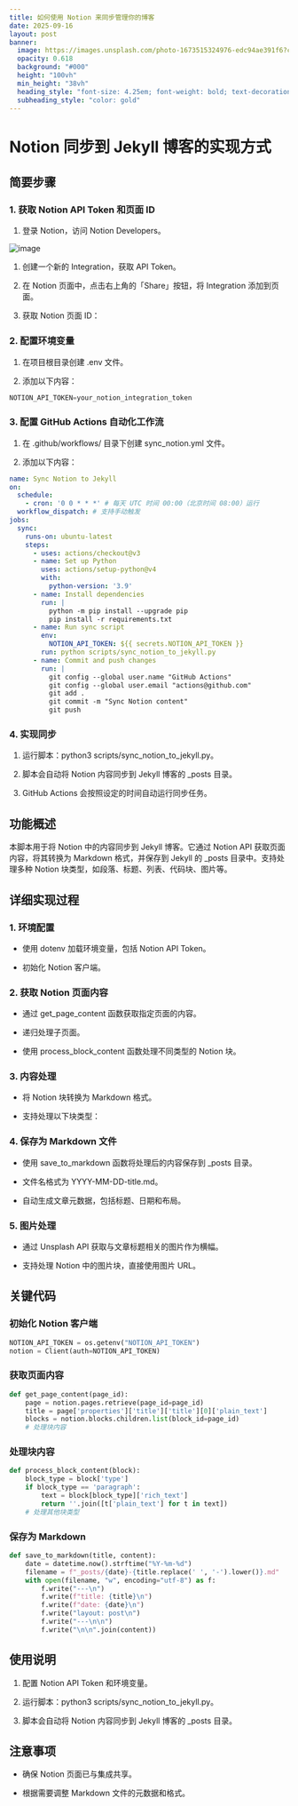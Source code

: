 ```yaml
---
title: 如何使用 Notion 来同步管理你的博客
date: 2025-09-16
layout: post
banner:
  image: https://images.unsplash.com/photo-1673515324976-edc94ae391f6?crop=entropy&cs=tinysrgb&fit=max&fm=jpg&ixid=M3w2OTIwMzJ8MHwxfHJhbmRvbXx8fHx8fHx8fDE3NTgwMDQyODd8&ixlib=rb-4.1.0&q=80&w=1080
  opacity: 0.618
  background: "#000"
  height: "100vh"
  min_height: "38vh"
  heading_style: "font-size: 4.25em; font-weight: bold; text-decoration: underline"
  subheading_style: "color: gold"
---
```


# Notion 同步到 Jekyll 博客的实现方式

## 简要步骤

### 1. 获取 Notion API Token 和页面 ID

1. 登录 Notion，访问 Notion Developers。

![image](https://prod-files-secure.s3.us-west-2.amazonaws.com/a7a0cc5a-89b9-4cda-8686-1fba0ca52f40/d19c1afe-dea5-4312-9333-786b0ba83054/image.png?X-Amz-Algorithm=AWS4-HMAC-SHA256&X-Amz-Content-Sha256=UNSIGNED-PAYLOAD&X-Amz-Credential=ASIAZI2LB466R45PBR5B%2F20250916%2Fus-west-2%2Fs3%2Faws4_request&X-Amz-Date=20250916T063127Z&X-Amz-Expires=3600&X-Amz-Security-Token=IQoJb3JpZ2luX2VjEA4aCXVzLXdlc3QtMiJIMEYCIQDbH7P1q0UkptqfrOV3bDod%2Bbyj1WCHayyqDEBB3GGYXAIhANmIqgQlSO8Z3Hs43CjqjxEHlE1U1jfJcC0EQVmmM1atKogECIf%2F%2F%2F%2F%2F%2F%2F%2F%2F%2FwEQABoMNjM3NDIzMTgzODA1IgyO6FdwUZ9Uc%2FUiyLIq3AMyqeK4p30QuRPSxEKzB4JAzD%2Bk0sKJrgzc6w4j9HHmSfuf538VVwW7k9RuVzAHGgpD1BV0gWKfWber2u2E3ej9jfN17zYJ%2BMmVD5z6j4qxYH8il%2Brj70nGU%2F4uCwSSjneesnQT4Qi0jyv%2FHtIHvOiqdHSs6RBb%2B8AyEHSK2nrDjc%2BQNPeJpdcZCvpufxJywcxIQvvL9FTV8tyDrlUqzczFR9aU2C3mgfRyC2stVJ2Lv%2F810zy4BzsWlHQ2RkPkw3FBmblltgrW3lr9GwXcxDR4wf6KklNPHazb4LX8qP0%2F6jyGpvsTgx%2FpYxr67D2iIGvrQnmBm6Yo49expO9uLDjIb%2F1UgXLyLDfvsy3A38XwBDgZM2i2eiaNMnIRBKMOhg7BCPJsGtkFlMiZPcmg%2BhalRWsjfjyQDq2sBOQ46Q9f9SkCHHMdUIKmnKIAaAlokdY0IppnfunJkRW5vCx3D45DrocLp9a9N2jHP2Hbv48IGsv8FaCcXcdxuAALfwxwALhXzTRYuQ5I7Xm7%2ByHpDAzs6imo9oMbyGvyNbwYa67vHP87SxFq52WjgUA%2FfXjAV0LFQfzGJmPEjIK4%2Fljc4uoxew2Ov%2FcifMqPwHZtMod4elzi1SYhuZU1Gd3XzTCx66PGBjqkAZ4%2FJCm7JTJRNTwC9byRadhxJ8pby7l65vmLevKDUMcBGZQwI1CpeDhtHTWu9lc5w0nOpWMZ4Tezyh8RRB2KkYEQyBMeRuRoAQKBMNGV1MyLhzxbNLUi8P6LAUjCFXn6NnZj1ioGTBcoNuAchkEctg0d%2FROmWGag4eMX8TNtSkDAGX5n%2FJCsHxsgBahFZLUOS2F%2FOVOlk4zBmB68yPmXxFgLL1NC&X-Amz-Signature=724acd91d5436d19319c7e89268416fa232cfb86831c5fccc2f6d13fe13a2a96&X-Amz-SignedHeaders=host&x-amz-checksum-mode=ENABLED&x-id=GetObject)

1. 创建一个新的 Integration，获取 API Token。

1. 在 Notion 页面中，点击右上角的「Share」按钮，将 Integration 添加到页面。

1. 获取 Notion 页面 ID：


### 2. 配置环境变量

1. 在项目根目录创建 .env 文件。

1. 添加以下内容：

```javascript
NOTION_API_TOKEN=your_notion_integration_token
```

### 3. 配置 GitHub Actions 自动化工作流

1. 在 .github/workflows/ 目录下创建 sync_notion.yml 文件。

1. 添加以下内容：

```yaml
name: Sync Notion to Jekyll
on:
  schedule:
    - cron: '0 0 * * *' # 每天 UTC 时间 00:00（北京时间 08:00）运行
  workflow_dispatch: # 支持手动触发
jobs:
  sync:
    runs-on: ubuntu-latest
    steps:
      - uses: actions/checkout@v3
      - name: Set up Python
        uses: actions/setup-python@v4
        with:
          python-version: '3.9'
      - name: Install dependencies
        run: |
          python -m pip install --upgrade pip
          pip install -r requirements.txt
      - name: Run sync script
        env:
          NOTION_API_TOKEN: ${{ secrets.NOTION_API_TOKEN }}
        run: python scripts/sync_notion_to_jekyll.py
      - name: Commit and push changes
        run: |
          git config --global user.name "GitHub Actions"
          git config --global user.email "actions@github.com"
          git add .
          git commit -m "Sync Notion content"
          git push
```

### 4. 实现同步

1. 运行脚本：python3 scripts/sync_notion_to_jekyll.py。

1. 脚本会自动将 Notion 内容同步到 Jekyll 博客的 _posts 目录。

1. GitHub Actions 会按照设定的时间自动运行同步任务。

## 功能概述

本脚本用于将 Notion 中的内容同步到 Jekyll 博客。它通过 Notion API 获取页面内容，将其转换为 Markdown 格式，并保存到 Jekyll 的 _posts 目录中。支持处理多种 Notion 块类型，如段落、标题、列表、代码块、图片等。

## 详细实现过程

### 1. 环境配置

- 使用 dotenv 加载环境变量，包括 Notion API Token。

- 初始化 Notion 客户端。

### 2. 获取 Notion 页面内容

- 通过 get_page_content 函数获取指定页面的内容。

- 递归处理子页面。

- 使用 process_block_content 函数处理不同类型的 Notion 块。

### 3. 内容处理

- 将 Notion 块转换为 Markdown 格式。

- 支持处理以下块类型：


### 4. 保存为 Markdown 文件

- 使用 save_to_markdown 函数将处理后的内容保存到 _posts 目录。

- 文件名格式为 YYYY-MM-DD-title.md。

- 自动生成文章元数据，包括标题、日期和布局。

### 5. 图片处理

- 通过 Unsplash API 获取与文章标题相关的图片作为横幅。

- 支持处理 Notion 中的图片块，直接使用图片 URL。

## 关键代码

### 初始化 Notion 客户端

```python
NOTION_API_TOKEN = os.getenv("NOTION_API_TOKEN")
notion = Client(auth=NOTION_API_TOKEN)
```

### 获取页面内容

```python
def get_page_content(page_id):
    page = notion.pages.retrieve(page_id=page_id)
    title = page['properties']['title']['title'][0]['plain_text']
    blocks = notion.blocks.children.list(block_id=page_id)
    # 处理块内容
```

### 处理块内容

```python
def process_block_content(block):
    block_type = block['type']
    if block_type == 'paragraph':
        text = block[block_type]['rich_text']
        return ''.join([t['plain_text'] for t in text])
    # 处理其他块类型
```

### 保存为 Markdown

```python
def save_to_markdown(title, content):
    date = datetime.now().strftime("%Y-%m-%d")
    filename = f"_posts/{date}-{title.replace(' ', '-').lower()}.md"
    with open(filename, "w", encoding="utf-8") as f:
        f.write("---\n")
        f.write(f"title: {title}\n")
        f.write(f"date: {date}\n")
        f.write("layout: post\n")
        f.write("---\n\n")
        f.write("\n\n".join(content))
```

## 使用说明

1. 配置 Notion API Token 和环境变量。

1. 运行脚本：python3 scripts/sync_notion_to_jekyll.py。

1. 脚本会自动将 Notion 内容同步到 Jekyll 博客的 _posts 目录。

## 注意事项

- 确保 Notion 页面已与集成共享。

- 根据需要调整 Markdown 文件的元数据和格式。